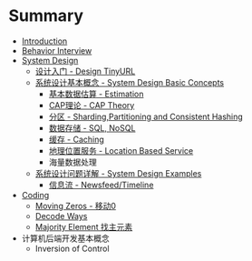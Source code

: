 # Summary

* [Introduction](README.md)
* [Behavior Interview](behavior-interview.md)
* [System Design](SystemDesign/README.md)
  * [设计入门 - Design TinyURL](SystemDesign/TinyURL.md)
  * [系统设计基本概念 - System Design Basic Concepts](SystemDesign/Basics/README.md)
    * [基本数据估算 - Estimation](SystemDesign/Basics/Estimations.md)
    * [CAP理论 - CAP Theory](SystemDesign/Basics/CAP.md)
    * [分区 - Sharding,Partitioning and Consistent Hashing](SystemDesign/Basics/Sharding.md)
    * [数据存储 - SQL, NoSQL](SystemDesign/Basics/SQLvsNoSQL.md)
    * [缓存 - Caching](SystemDesign/Basics/huan-cun-caching.md)
    * [地理位置服务 - Location Based Service](SystemDesign/Basics/di-li-wei-zhi-fu-wu-location-based-service.md)
    * 海量数据处理 
  * [系统设计问题详解 - System Design Examples](SystemDesign/Problems/README.md)
    * [信息流 - Newsfeed/Timeline](SystemDesign/Problems/newsfeed.md)
* [Coding](Coding/README.md)
  * [Moving Zeros - 移动0](Coding/MovingZeros.md)
  * [Decode Ways](Coding/DecodeWays.md)
  * [Majority Element 找主元素](Coding/majority-element-zhao-zhu-yuan-su.md)
* 计算机后端开发基本概念
  * Inversion of Control



